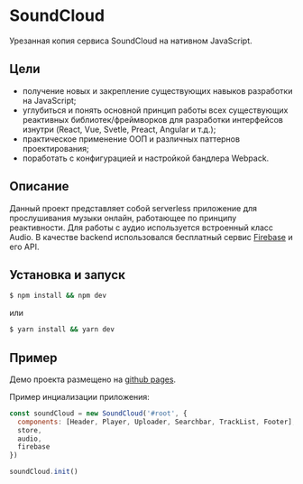 # SoundCloud

Урезанная копия сервиса SoundCloud на нативном JavaScript.

## Цели
- получение новых и закрепление существующих навыков разработки на JavaScript;
- углубиться и понять основной принцип работы всех существующих реактивных библиотек/фреймворков для разработки интерфейсов изнутри (React, Vue, Svetle, Preact, Angular и т.д.);
- практическое применение ООП и различных паттернов проектирования;
- поработать с конфигурацией и настройкой бандлера Webpack.
## Описание
Данный проект представляет собой serverless приложение для прослушивания музыки онлайн, работающее по принципу реактивности. Для работы с аудио используется встроенный класс Audio. В качестве backend использовался бесплатный сервис [Firebase](https://firebase.google.com/) и его API.
## Установка и запуск

```sh
$ npm install && npm dev
```

или

```sh
$ yarn install && yarn dev
```
## Пример

Демо проекта размещено на [github pages](https://grokhotun.github.io/sound-cloud/).

Пример инциализации приложения:
```js
const soundCloud = new SoundCloud('#root', {
  components: [Header, Player, Uploader, Searchbar, TrackList, Footer],
  store,
  audio,
  firebase
})

soundCloud.init()
```